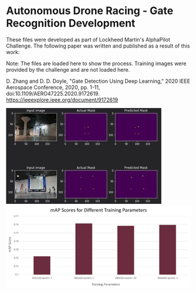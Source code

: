 # Autonomous Drone Racing - Gate Recognition Development
These files were developed as part of Lockheed Martin's AlphaPilot Challenge.  The following paper was written and published as a result of this work:

Note: The files are loaded here to show the process.  Training images were provided by the challenge  and are not loaded here. 

D. Zhang and D. D. Doyle, "Gate Detection Using Deep Learning," 2020 IEEE Aerospace Conference, 2020, pp. 1-11, doi:10.1109/AERO47225.2020.9172619.
https://ieeexplore.ieee.org/document/9172619

<img src="https://github.com/danieldrysn/autonomous-drone-racing/blob/main/input_mask_predicted.jpg"> <img src="https://github.com/danieldrysn/autonomous-drone-racing/blob/main/mAP-vs-trainingparameters.png" width="525">
